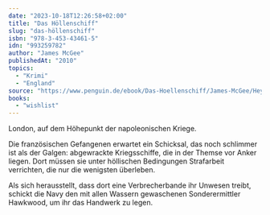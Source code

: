 ```yaml
---
date: "2023-10-18T12:26:58+02:00"
title: "Das Höllenschiff"
slug: "das-höllenschiff"
isbn: "978-3-453-43461-5"
idn: "993259782"
author: "James McGee"
publishedAt: "2010"
topics:
  - "Krimi"
  - "England"
source: "https://www.penguin.de/ebook/Das-Hoellenschiff/James-McGee/Heyne/e358891.rhd"
books:
  - "wishlist"
---
```


London, auf dem Höhepunkt der napoleonischen Kriege.

Die französischen Gefangenen erwartet ein Schicksal, das noch schlimmer ist als 
der Galgen: abgewrackte Kriegsschiffe, die in der Themse vor Anker liegen.
Dort müssen sie unter höllischen Bedingungen Strafarbeit verrichten, die nur die 
wenigsten überleben.

Als sich herausstellt, dass dort eine Verbrecherbande ihr Unwesen treibt, 
schickt die Navy den mit allen Wassern gewaschenen Sonderermittler Hawkwood, um 
ihr das Handwerk zu legen.